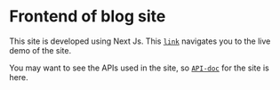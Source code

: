 # Frontend of blog site

This site is developed using Next Js. This [`link`](https://blog-site.vercel.app/) navigates you to the live demo of the site.

You may want to see the APIs used in the site, so [`API-doc`](https://blog-site-api.vercel.app/api-doc) for the site is here.
